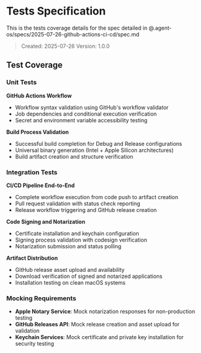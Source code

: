 # Tests Specification

This is the tests coverage details for the spec detailed in @.agent-os/specs/2025-07-26-github-actions-ci-cd/spec.md

> Created: 2025-07-26
> Version: 1.0.0

## Test Coverage

### Unit Tests

**GitHub Actions Workflow**
- Workflow syntax validation using GitHub's workflow validator
- Job dependencies and conditional execution verification
- Secret and environment variable accessibility testing

**Build Process Validation**
- Successful build completion for Debug and Release configurations
- Universal binary generation (Intel + Apple Silicon architectures)
- Build artifact creation and structure verification

### Integration Tests

**CI/CD Pipeline End-to-End**
- Complete workflow execution from code push to artifact creation
- Pull request validation with status check reporting
- Release workflow triggering and GitHub release creation

**Code Signing and Notarization**
- Certificate installation and keychain configuration
- Signing process validation with codesign verification
- Notarization submission and status polling

**Artifact Distribution**
- GitHub release asset upload and availability
- Download verification of signed and notarized applications
- Installation testing on clean macOS systems

### Mocking Requirements

- **Apple Notary Service**: Mock notarization responses for non-production testing
- **GitHub Releases API**: Mock release creation and asset upload for validation
- **Keychain Services**: Mock certificate and private key installation for security testing